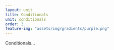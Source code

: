 ```yaml
---
layout: unit
title: Conditionals
unit: conditionals
order: 3
feature-img: "assets/img/gradients/purple.png"
---
```


Conditionals...